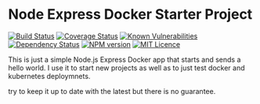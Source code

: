 # Node Express Docker Starter Project

[![Build Status](https://travis-ci.org/jtwebman/node-express-docker-starter.svg?branch=master)](https://travis-ci.org/jtwebman/node-express-docker-starter)
[![Coverage Status](https://coveralls.io/repos/github/jtwebman/node-express-docker-starter/badge.svg?branch=master)](https://coveralls.io/github/jtwebman/node-express-docker-starter?branch=master)
[![Known Vulnerabilities](https://snyk.io/test/github/jtwebman/node-express-docker-starter/badge.svg?targetFile=package.json)](https://snyk.io/test/github/jtwebman/node-express-docker-starter?targetFile=package.json)
[![Dependency Status](https://david-dm.org/jtwebman/node-express-docker-starter/status.svg)](https://david-dm.org/jtwebman/node-express-docker-starter)
[![NPM version](http://img.shields.io/npm/v/node-express-docker-starter.svg?style=flat)](https://npmjs.org/package/node-express-docker-starter)
[![MIT Licence](https://badges.frapsoft.com/os/mit/mit.svg?v=103)](https://opensource.org/licenses/mit-license.php)

This is just a simple Node.js Express Docker app that starts and sends a hello world. I use it to start new projects as well as to just test docker and kubernetes deploymnets.

try to keep it up to date with the latest but there is no guarantee.
